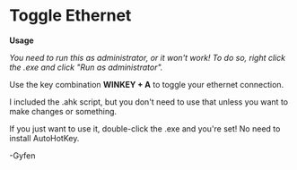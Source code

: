 # Toggle Ethernet

**Usage**

_You need to run this as administrator, or it won't work! To do so, right click the .exe and click "Run as administrator"._

Use the key combination **WINKEY + A** to toggle your ethernet connection.

I included the .ahk script, but you don't need to use that unless you want to make changes or something.

If you just want to use it, double-click the .exe and you're set! No need to install AutoHotKey.

-Gyfen

